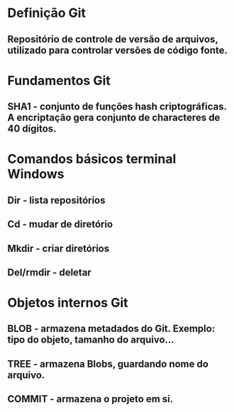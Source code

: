# <h1> Definição Git </h1>
## <h2>Repositório de controle de versão de arquivos, utilizado para controlar versões de código fonte. </h2>

# <h1> Fundamentos Git </h2>
## <h2> SHA1 - conjunto de funções hash criptográficas. A encriptação gera conjunto de characteres de 40 dígitos. </h2>

# <h1> Comandos básicos terminal Windows </h1>
## Dir - lista repositórios 
## Cd - mudar de diretório
## Mkdir - criar diretórios
## Del/rmdir - deletar 

# <h1> Objetos internos Git </h1>
## BLOB - armazena metadados do Git. Exemplo: tipo do objeto, tamanho do arquivo...
## TREE - armazena Blobs, guardando nome do arquivo.
## COMMIT - armazena o projeto em si.


